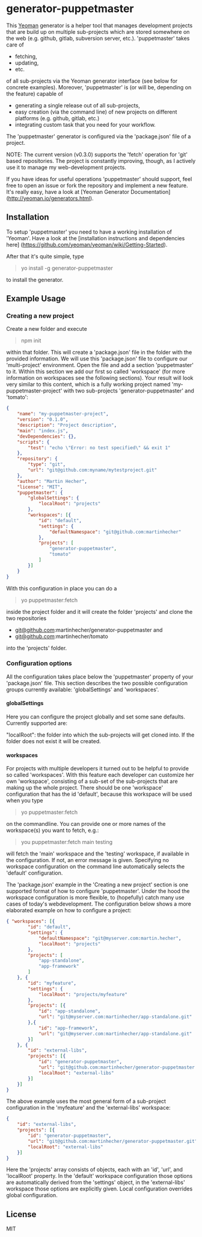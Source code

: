 # generator-puppetmaster

This [Yeoman](http://yeoman.io) generator is a helper tool that manages development projects that are build up on multiple sub-projects which are stored somewhere on the web (e.g. github, gitlab, subversion server, etc.). 'puppetmaster' takes care of 

* fetching, 
* updating,
* etc.

of all sub-projects via the Yeoman generator interface (see below for concrete examples). Moreover, 'puppetmaster' is (or will be, depending on the feature) capable of

* generating a single release out of all sub-projects,
* easy creation (via the command line) of new projects on different platforms (e.g. github, gitlab, etc.)
* integrating custom task that you need for your workflow.

The 'puppetmaster' generator is configured via the 'package.json' file of a project.

NOTE: The current version (v0.3.0) supports the 'fetch' operation for 'git' based repositories. The project is constantly improving, though, as I actively use it to manage my web-development projects.

If you have ideas for useful operations 'puppetmaster' should support, feel free to open an issue or fork the repository and implement a new feature. It's really easy, have a look at [Yeoman Generator Documentation] (http://yeoman.io/generators.html).

## Installation

To setup 'puppetmaster' you need to have a working installation of 'Yeoman'. Have a look at the [installation instructions and dependencies here] (https://github.com/yeoman/yeoman/wiki/Getting-Started).

After that it's quite simple, type

> yo install -g generator-puppetmaster

to install the generator.

## Example Usage

### Creating a new project

Create a new folder and execute

> npm init

within that folder. This will create a 'package.json' file in the folder with the provided information. We will use this 'package.json' file to configure our 'multi-project' environment. Open the file and add a section 'puppetmaster' to it. Within this section we add our first so called 'workspace' (for more information on workspaces see the following sections). Your result will look very similar to this content, which is a fully working project named 'my-puppetmaster-project' with two sub-projects 'generator-puppetmaster' and 'tomato':

```json
{
    "name": "my-puppetmaster-project",
    "version": "0.1.0",
    "description": "Project description",
    "main": "index.js",
    "devDependencies": {},
    "scripts": {
        "test": "echo \"Error: no test specified\" && exit 1"
    },
    "repository": {
        "type": "git",
        "url": "git@github.com:myname/mytestproject.git"
    },
    "author": "Martin Hecher",
    "license": "MIT",
    "puppetmaster": {
        "globalSettings": {
            "localRoot": "projects"
        },
        "workspaces": [{
            "id": "default",
            "settings": {
                "defaultNamespace": "git@github.com:martinhecher"
            },
            "projects": [
                "generator-puppetmaster",
                "tomato"
            ]
        }]
    }
}
```

With this configuration in place you can do a

> yo puppetmaster:fetch

inside the project folder and it will create the folder 'projects' and clone the two repositories

* git@github.com:martinhecher/generator-puppetmaster and
* git@github.com:martinhecher/tomato

into the 'projects' folder.

### Configuration options

All the configuration takes place below the 'puppetmaster' property of your 'package.json' file. This section describes the two possible configuration groups currently available: 'globalSettings' and 'workspaces'.

#### globalSettings

Here you can configure the project globally and set some sane defaults. Currently supported are:

"localRoot": the folder into which the sub-projects will get cloned into. If the folder does not exist it will be created.

#### workspaces

For projects with multiple developers it turned out to be helpful to provide so called 'workspaces'. With this feature each developer can customize her own 'workspace', consisting of a sub-set of the sub-projects that are making up the whole project. There should be one 'workspace' configuration that has the id 'default', because this workspace will be used when you type

> yo puppetmaster:fetch

on the commandline. You can provide one or more names of the workspace(s) you want to fetch, e.g.:

> you puppetmaster:fetch main testing

will fetch the 'main' workspace and the 'testing' workspace, if available in the configuration. If not, an error message is given. Specifying no workspace configuration on the command line automatically selects the 'default' configuration.

The 'package.json' example in the 'Creating a new project' section is one supported format of how to configure 'puppetmaster'. Under the hood the workspace configuration is more flexible, to (hopefully) catch many use cases of today's webdevelopment. The configuration below shows a more elaborated example on how to configure a project:

```json
{ "workspaces": [{
        "id": "default",
        "settings": {
            "defaultNamespace": "git@myserver.com:martin.hecher",
            "localRoot": "projects"
        },
        "projects": [
            "app-standalone",
            "app-framework"
        ]
    }, {
        "id": "myfeature",
        "settings": {
            "localRoot": "projects/myfeature"
        },
        "projects": [{
            "id": "app-standalone",
            "url": "git@myserver.com:martinhecher/app-standalone.git"
        },{
            "id": "app-framework",
            "url": "git@myserver.com:martinhecher/app-standalone.git"
        }]
    }, {
        "id": "external-libs",
        "projects": [{
            "id": "generator-puppetmaster",
            "url": "git@github.com:martinhecher/generator-puppetmaster.git",
            "localRoot": "external-libs"
        }]
    }]
}
```

The above example uses the most general form of a sub-project configuration in the 'myfeature' and the 'external-libs' workspace:

```json
{
    "id": "external-libs",
    "projects": [{
        "id": "generator-puppetmaster",
        "url": "git@github.com:martinhecher/generator-puppetmaster.git",
        "localRoot": "external-libs"
    }]
}
```

Here the 'projects' array consists of objects, each with an 'id', 'url', and 'localRoot' property. In the 'default' workspace configuration those options are automatically derived from the 'settings' object, in the 'external-libs' workspace those options are explicitly given. Local configuration overrides global configuration.

## License

MIT
